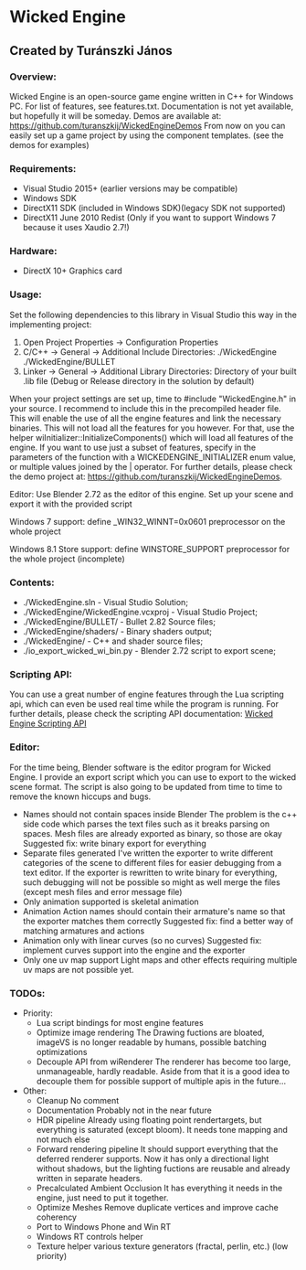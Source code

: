 # Wicked Engine
## Created by Turánszki János

### Overview:

Wicked Engine is an open-source game engine written in C++ for Windows PC. For list of features, see features.txt.
Documentation is not yet available, but hopefully it will be someday.
Demos are available at: https://github.com/turanszkij/WickedEngineDemos
From now on you can easily set up a game project by using the component templates. (see the demos for examples)


### Requirements:

- Visual Studio 2015+ (earlier versions may be compatible)
- Windows SDK
- DirectX11 SDK (included in Windows SDK)(legacy SDK not supported)
- DirectX11 June 2010 Redist (Only if you want to support Windows 7 because it uses Xaudio 2.7!)


### Hardware: 

- DirectX 10+ Graphics card


### Usage: 

Set the following dependencies to this library in Visual Studio this way in the implementing project:

1. Open Project Properties -> Configuration Properties
2. C/C++ -> General -> Additional Include Directories: 
		./WickedEngine
		./WickedEngine/BULLET
3. Linker -> General -> Additional Library Directories:
		Directory of your built .lib file (Debug or Release directory in the solution by default)

When your project settings are set up, time to #include "WickedEngine.h" in your source. I recommend to include this
in the precompiled header file. This will enable the use of all the engine features and link the necessary binaries.
This will not load all the features for you however. For that, use the helper wiInitializer::InitializeComponents() which 
will load all features of the engine. If you want to use just a subset of features, specify in the parameters of the function
with a WICKEDENGINE_INITIALIZER enum value, or multiple values joined by the | operator.
For further details, please check the demo project at: https://github.com/turanszkij/WickedEngineDemos.


Editor: Use Blender 2.72 as the editor of this engine. Set up your scene and export it with the provided script

Windows 7 support: define _WIN32_WINNT=0x0601 preprocessor on the whole project

Windows 8.1 Store support: define WINSTORE_SUPPORT preprocessor for the whole project (incomplete)


### Contents:

- ./WickedEngine.sln 					- Visual Studio Solution; 
- ./WickedEngine/WickedEngine.vcxproj		- Visual Studio Project; 
- ./WickedEngine/BULLET/					- Bullet 2.82 Source files; 
- ./WickedEngine/shaders/					- Binary shaders output; 
- ./WickedEngine/ 						- C++ and shader source files; 
- ./io_export_wicked_wi_bin.py 			- Blender 2.72 script to export scene; 

### Scripting API:

You can use a great number of engine features through the Lua scripting api, which can even be used real time while the program is running.
For further details, please check the scripting API documentation: [Wicked Engine Scripting API](ScriptingAPI-Documentation.md)


### Editor:

For the time being, Blender software is the editor program for Wicked Engine. I provide an export script which
you can use to export to the wicked scene format. The script is also going to be updated from time to time to
remove the known hiccups and bugs.
- Names should not contain spaces inside Blender
	The problem is the c++ side code which parses the text files such as it breaks parsing on spaces. 
	Mesh files are already exported as binary, so those are okay
	Suggested fix: write binary export for everything
- Separate files generated
	I've written the exporter to write different categories of the scene to different files for easier debugging
	from a text editor. If the exporter is rewritten to write binary for everything, such debugging will
	not be possible so might as well merge the files (except mesh files and error message file)
- Only animation supported is skeletal animation
- Animation Action names should contain their armature's name so that the exporter matches them correctly
	Suggested fix: find a better way of matching armatures and actions
- Animation only with linear curves (so no curves)
	Suggested fix: implement curves support into the engine and the exporter
- Only one uv map support
	Light maps and other effects requiring multiple uv maps are not possible yet.
	

### TODOs:

- Priority:
	- Lua script bindings for most engine features
	- Optimize image rendering
		The Drawing fuctions are bloated, imageVS is no longer readable by humans, 
		possible batching optimizations
	- Decouple API from wiRenderer
		The renderer has become too large, unmanageable, hardly readable. Aside from that it
		is a good idea to decouple them for possible support of multiple apis in the future...
- Other:
	- Cleanup
		No comment
	- Documentation
		Probably not in the near future
	- HDR pipeline
		Already using floating point rendertargets, but everything is saturated (except bloom).
		It needs tone mapping and not much else
	- Forward rendering pipeline
		It should support everything that the deferred renderer supports. Now it has only a directional light
		without shadows, but the lighting fuctions are reusable and already written in separate headers.
	- Precalculated Ambient Occlusion
		It has everything it needs in the engine, just need to put it together.
	- Optimize Meshes
		Remove duplicate vertices and improve cache coherency
	- Port to Windows Phone and Win RT
	- Windows RT controls helper
	- Texture helper various texture generators (fractal, perlin, etc.) (low priority)